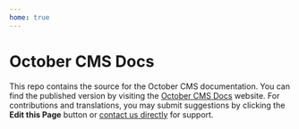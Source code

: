```yaml
---
home: true
---
```


# October CMS Docs

This repo contains the source for the October CMS documentation. You can find the published version by visiting the [October CMS Docs](https://docs.octobercms.com) website. For contributions and translations, you may submit suggestions by clicking the **Edit this Page** button or [contact us directly](https://octobercms.com/contact) for support.

<Redirect to="2.x" />
